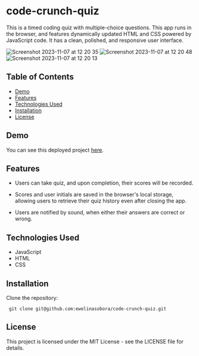 # code-crunch-quiz

This is a timed coding quiz with multiple-choice questions. This app runs in the browser, and features dynamically updated HTML and CSS powered by JavaScript code. It has a clean, polished, and responsive user interface.

![Screenshot 2023-11-07 at 12 20 35](https://github.com/ewelinasobora/code-crunch-quiz/assets/11948354/e2610787-cfda-48eb-ae57-b5d28ab3575b)
![Screenshot 2023-11-07 at 12 20 48](https://github.com/ewelinasobora/code-crunch-quiz/assets/11948354/f7dfca52-a258-40fd-9aaa-f01f8678798a)
![Screenshot 2023-11-07 at 12 20 13](https://github.com/ewelinasobora/code-crunch-quiz/assets/11948354/94c67c45-c61b-4b32-baeb-a4a0b02499e1)

## Table of Contents

- [Demo](#demo)
- [Features](#features)
- [Technologies Used](#technologies-used)
- [Installation](#installation)
- [License](#license)

## Demo

You can see this deployed project [here](https://ewelinasobora.github.io/code-crunch-quiz/).

## Features

- Users can take quiz, and upon completion, their scores will be recorded.

- Scores and user initials are saved in the browser's local storage, allowing users to retrieve their quiz history even after closing the app.

- Users are notified by sound, when either their answers are correct or wrong.

## Technologies Used

- JavaScript
- HTML
- CSS

## Installation

Clone the repository:

  ```markdownlint
   git clone git@github.com:ewelinasobora/code-crunch-quiz.git
  ```

## License

This project is licensed under the MIT License - see the LICENSE file for details.
